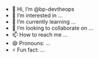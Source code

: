 - 👋 Hi, I’m @bp-devtheops
- 👀 I’m interested in ...
- 🌱 I’m currently learning ...
- 💞️ I’m looking to collaborate on ...
- 📫 How to reach me ...
- 😄 Pronouns: ...
- ⚡ Fun fact: ...

<!---
bp-devtheops/bp-devtheops is a ✨ special ✨ repository because its `README.md` (this file) appears on your GitHub profile.
You can click the Preview link to take a look at your changes.
--->
